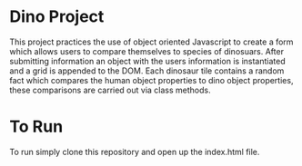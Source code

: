 # Dino Project

This project practices the use of object oriented Javascript to create a form which allows users to compare themselves to species of dinosuars.  After submitting information an object with the users information is instantiated and a grid is appended to the DOM.  Each dinosaur tile contains a random fact which compares the human object properties to dino object properties, these comparisons are carried out via class methods.  

# To Run
To run simply clone this repository and open up the index.html file.
